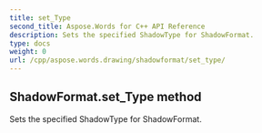 ```yaml
---
title: set_Type
second_title: Aspose.Words for C++ API Reference
description: Sets the specified ShadowType for ShadowFormat. 
type: docs
weight: 0
url: /cpp/aspose.words.drawing/shadowformat/set_type/
---
```

## ShadowFormat.set_Type method


Sets the specified ShadowType for ShadowFormat. 

